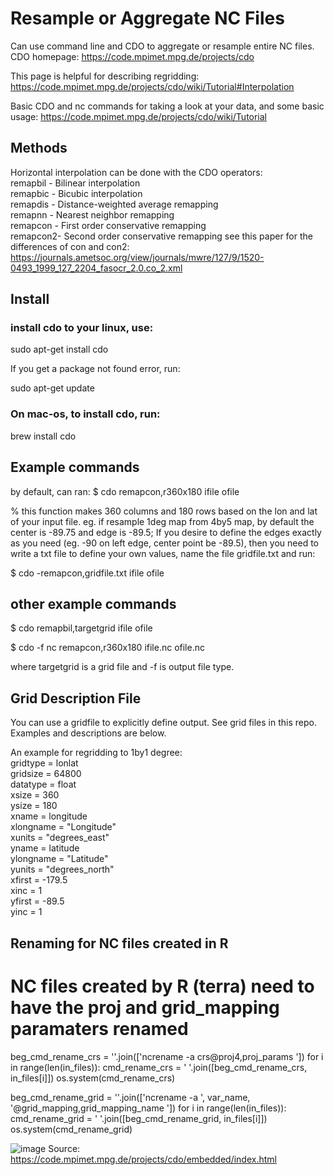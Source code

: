 # Resample or Aggregate NC Files

Can use command line and CDO to aggregate or resample entire NC files. CDO homepage: https://code.mpimet.mpg.de/projects/cdo  

This page is helpful for describing regridding: https://code.mpimet.mpg.de/projects/cdo/wiki/Tutorial#Interpolation  

Basic CDO and nc commands for taking a look at your data, and some basic usage: https://code.mpimet.mpg.de/projects/cdo/wiki/Tutorial  

## Methods
Horizontal interpolation can be done with the CDO operators:  
remapbil - Bilinear interpolation  
remapbic - Bicubic interpolation  
remapdis - Distance-weighted average remapping  
remapnn - Nearest neighbor remapping  
remapcon - First order conservative remapping  
remapcon2- Second order conservative remapping 
see this paper for the differences of con and con2: https://journals.ametsoc.org/view/journals/mwre/127/9/1520-0493_1999_127_2204_fasocr_2.0.co_2.xml

## Install
### install cdo to your linux, use:

sudo apt-get install cdo

If you get a package not found error, run:

sudo apt-get update

### On mac-os, to install cdo, run:

brew install cdo

## Example commands
by default, can ran:
$ cdo remapcon,r360x180 ifile ofile

% this function makes 360 columns and 180 rows based on the lon and lat of your input file.
eg. if resample 1deg map from 4by5 map, by default the center is -89.75 and edge is -89.5;
If you desire to define the edges exactly as you need (eg. -90 on left edge, center point be -89.5),
then you need to write a txt file to define your own values, name the file gridfile.txt and run:

$ cdo -remapcon,gridfile.txt ifile ofile


## other example commands
$ cdo remapbil,targetgrid ifile ofile

$ cdo -f nc remapcon,r360x180 ifile.nc ofile.nc

where targetgrid is a grid file and -f is output file type.

## Grid Description File

You can use a gridfile to explicitly define output. See grid files in this repo. Examples and descriptions are below.

An example for regridding to 1by1 degree:  
gridtype  = lonlat  
gridsize  = 64800  
datatype  = float  
xsize     = 360  
ysize     = 180  
xname     = longitude  
xlongname = "Longitude"  
xunits    = "degrees_east"  
yname     = latitude  
ylongname = "Latitude"  
yunits    = "degrees_north"  
xfirst    = -179.5  
xinc      = 1  
yfirst    = -89.5  
yinc      = 1  

## Renaming for NC files created in R

# NC files created by R (terra) need to have the proj and grid_mapping paramaters renamed
beg_cmd_rename_crs = ''.join(['ncrename -a crs@proj4,proj_params '])
for i in range(len(in_files)):
    cmd_rename_crs = ' '.join([beg_cmd_rename_crs, in_files[i]])
    os.system(cmd_rename_crs)
    
beg_cmd_rename_grid = ''.join(['ncrename -a ', var_name, '@grid_mapping,grid_mapping_name '])
for i in range(len(in_files)):
    cmd_rename_grid = ' '.join([beg_cmd_rename_grid, in_files[i]])
    os.system(cmd_rename_grid)


![image](https://user-images.githubusercontent.com/31934468/136450401-caf21d8a-9e02-4591-9b00-c2ef5002dadb.png)
Source: https://code.mpimet.mpg.de/projects/cdo/embedded/index.html

